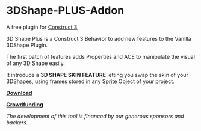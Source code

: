 # 3DShape-PLUS-Addon

A free plugin for [Construct 3](https://www.construct.net/a/55719?t=construct3freetrial), 

3D Shape Plus is a Construct 3 Behavior to add new features to the Vanilla 3DShape Plugin. 

The first batch of features adds Properties and ACE to manipulate the visual of any 3D Shape easily.

It introduce a **3D SHAPE SKIN FEATURE** letting you swap the skin of your 3DShapes, using frames stored in any Sprite Object of your project.

[__Download__](https://github.com/OverboyDev/3DShape-PLUS/releases)

[__Crowdfunding__](https://opencollective.com/construct-community/projects/3dshapeplus)

*The development of this tool is financed by our generous sponsors and backers.*
